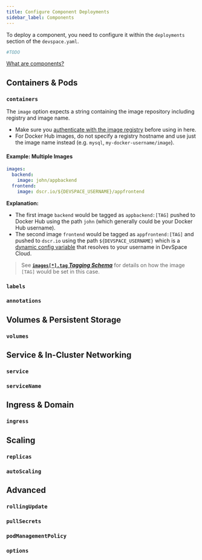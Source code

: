 ```yaml
---
title: Configure Component Deployments
sidebar_label: Components
---
```


To deploy a component, you need to configure it within the `deployments` section of the `devspace.yaml`.
```yaml
#TODO
```

[What are components?](#TODO)


## Containers & Pods

### `containers`
The `image` option expects a string containing the image repository including registry and image name. 

- Make sure you [authenticate with the image registry](/docs/cli/image-building/workflow-basics#registry-authentication) before using in here.
- For Docker Hub images, do not specify a registry hostname and use just the image name instead (e.g. `mysql`, `my-docker-username/image`).

#### Example: Multiple Images
```yaml
images:
  backend:
    image: john/appbackend
  frontend:
    image: dscr.io/${DEVSPACE_USERNAME}/appfrontend
```
**Explanation:**
- The first image `backend` would be tagged as `appbackend:[TAG]` pushed to Docker Hub using the path `john` (which generally could be your Docker Hub username).
- The second image `frontend` would be tagged as `appfrontend:[TAG]` and pushed to `dscr.io` using the path `${DEVSPACE_USERNAME}` which is a [dynamic config variable](#TODO) that resolves to your username in DevSpace Cloud. 

> See **[`images[*].tag` *Tagging Schema*](#images-tag-tagging-schema)** for details on how the image `[TAG]` would be set in this case.


### `labels`
### `annotations`

## Volumes & Persistent Storage
### `volumes`

## Service & In-Cluster Networking
### `service`
### `serviceName`

## Ingress & Domain
### `ingress`

## Scaling
### `replicas`
### `autoScaling`

## Advanced
### `rollingUpdate`
### `pullSecrets`
### `podManagementPolicy`
### `options`
